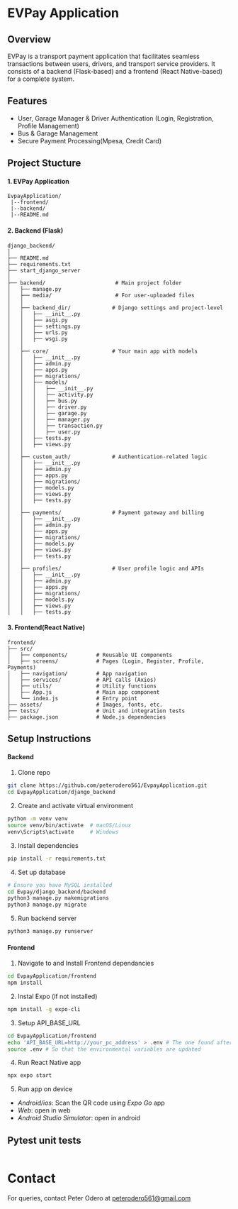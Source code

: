 # EVPay Application

## Overview


EVPay is a transport payment application that facilitates seamless transactions between users, drivers, and transport service providers. It consists of a backend (Flask-based) and a frontend (React Native-based) for a complete system.

## Features 

- User, Garage Manager & Driver Authentication (Login, Registration, Profile Management)
- Bus & Garage Management
- Secure Payment Processing(Mpesa, Credit Card)

## Project Stucture

#### 1. EVPay Application
```
EvpayApplication/
 |--frontend/
 |--backend/
 |--README.md
```

#### 2. Backend (Flask)

```
django_backend/
│
├── README.md
├── requirements.txt
├── start_django_server
│
├── backend/                      # Main project folder
│   ├── manage.py
│   ├── media/                    # For user-uploaded files
│   │
│   ├── backend_dir/             # Django settings and project-level
│   │   ├── __init__.py
│   │   ├── asgi.py
│   │   ├── settings.py
│   │   ├── urls.py
│   │   ├── wsgi.py
│   │
│   ├── core/                    # Your main app with models
│   │   ├── __init__.py
│   │   ├── admin.py
│   │   ├── apps.py
│   │   ├── migrations/
│   │   ├── models/
│   │   │   ├── __init__.py     
│   │   │   ├── activity.py
│   │   │   ├── bus.py
│   │   │   ├── driver.py
│   │   │   ├── garage.py
│   │   │   ├── manager.py
│   │   │   ├── transaction.py
│   │   │   ├── user.py
│   │   ├── tests.py
│   │   ├── views.py
│   │
│   ├── custom_auth/             # Authentication-related logic
│   │   ├── __init__.py
│   │   ├── admin.py
│   │   ├── apps.py
│   │   ├── migrations/
│   │   ├── models.py
│   │   ├── views.py
│   │   ├── tests.py
│   │
│   ├── payments/                # Payment gateway and billing
│   │   ├── __init__.py
│   │   ├── admin.py
│   │   ├── apps.py
│   │   ├── migrations/
│   │   ├── models.py
│   │   ├── views.py
│   │   ├── tests.py
│   │
│   ├── profiles/                # User profile logic and APIs
│   │   ├── __init__.py
│   │   ├── admin.py
│   │   ├── apps.py
│   │   ├── migrations/
│   │   ├── models.py
│   │   ├── views.py
│   │   ├── tests.py
```

#### 3. Frontend(React Native)

```
frontend/
├── src/
│   ├── components/         # Reusable UI components
│   ├── screens/            # Pages (Login, Register, Profile, Payments)
│   ├── navigation/         # App navigation
│   ├── services/           # API calls (Axios)
│   ├── utils/              # Utility functions
│   ├── App.js              # Main app component
│   └── index.js            # Entry point
├── assets/                 # Images, fonts, etc.
├── tests/                  # Unit and integration tests
├── package.json            # Node.js dependencies
```

## Setup Instructions 
#### Backend
1. Clone repo
``` sh
git clone https://github.com/peterodero561/EvpayApplication.git
cd EvpayApplication/django_backend
```

2. Create and activate virtual environment
```sh
python -m venv venv
source venv/bin/activate  # macOS/Linux
venv\Scripts\activate     # Windows
```

3. Install dependencies
```sh
pip install -r requirements.txt
```

4. Set up database
```sh
# Ensure you have MySQL installed
cd Evpay/django_backend/backend
python3 manage.py makemigrations
python3 manage.py migrate
```

5. Run backend server
```sh
python3 manage.py runserver
```


#### Frontend
1. Navigate to and Install Frontend dependancies
```sh
cd EvpayApplication/frontend
npm install
```

2. Instal Expo (if not installed)
```sh
npm install -g expo-cli
```

3. Setup API_BASE_URL
```sh
cd EvpayApplication/frontend
echo 'API_BASE_URL=http://your_pc_address' > .env # The one found after running Django server eg. 192.168.10.10
source .env # So that the environmental variables are updated
```

4. Run React Native app
```sh
npx expo start 
```

5. Run app on device
- *Android/ios*: Scan the QR code using *Expo Go* app
- *Web*: open in web
- *Android Studio Simulator*: open in android


## Pytest unit tests
```sh
```
# Contact
For queries, contact Peter Odero at peterodero561@gmail.com

